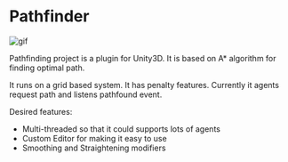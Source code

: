 # Pathfinder

![gif](http://i.imgur.com/5TnwKYG.gif)

Pathfinding project is a plugin for Unity3D. It is based on A* algorithm for finding optimal path.

It runs on a grid based system. It has penalty features. Currently it agents request path and listens pathfound event.

Desired features:

- Multi-threaded so that it could supports lots of agents
- Custom Editor for making it easy to use
- Smoothing and Straightening modifiers
